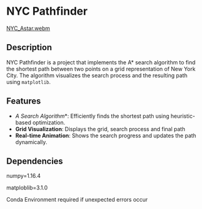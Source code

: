 # NYC Pathfinder

[NYC_Astar.webm](https://github.com/user-attachments/assets/03a73be7-1363-4b0c-827f-667633fce800)

## Description
NYC Pathfinder is a project that implements the A* search algorithm to find the shortest path between two points on a grid representation of New York City. The algorithm visualizes the search process and the resulting path using `matplotlib`.

## Features

- **A* Search Algorithm**: Efficiently finds the shortest path using heuristic-based optimization.
- **Grid Visualization**: Displays the grid, search process and final path 
- **Real-time Animation**: Shows the search progress and updates the path dynamically.


## Dependencies 

numpy=1.16.4 

matploblib=3.1.0

Conda Environment required if unexpected errors occur
